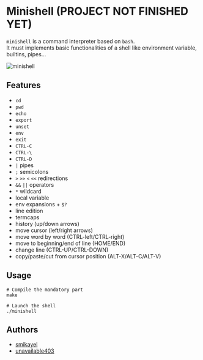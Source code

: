 # Minishell    (PROJECT NOT FINISHED YET)

`minishell` is a command interpreter based on ``bash``.<br>
It must implements basic functionalities of a shell like environment variable, builtins, pipes...

![minishell](https://i.imgur.com/26YoKn8.png)

## Features

- ``cd``
- ``pwd``
- ``echo``
- ``export``
- ``unset``
- ``env``
- ``exit``
- ``CTRL-C``
- ``CTRL-\``
- ``CTRL-D``
- ``|`` pipes
- ``;`` semicolons
- ``>`` ``>>`` ``<`` ``<<`` redirections
- ``&&`` ``||`` operators
- ``*`` wildcard
- local variable
- env expansions + ``$?``
- line edition
- termcaps
- history (up/down arrows)
- move cursor (left/right arrows)
- move word by word (CTRL-left/CTRL-right)
- move to beginning/end of line (HOME/END)
- change line (CTRL-UP/CTRL-DOWN)
- copy/paste/cut from cursor position (ALT-X/ALT-C/ALT-V)

## Usage

```shell
# Compile the mandatory part
make

# Launch the shell
./minishell
```

## Authors

* [smikayel](https://github.com/smikayel)
* [unavailable403](https://github.com/unavailable403)

